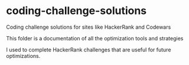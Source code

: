 # coding-challenge-solutions
 Coding challenge solutions for sites like HackerRank and Codewars
 
 This folder is a documentation of all the optimization tools and strategies

 I used to complete HackerRank challenges that are useful for future optimizations.
